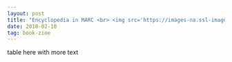 ```yaml
---
layout: post
title: "Encyclopedia in MARC <br> <img src='https://images-na.ssl-images-amazon.com/images/I/816C3tZ76IL._AC_UL320_SR246,320_.jpg' height='375' width='245'>"
date: 2018-02-10
tag: book-zine
---
```


table here with more text
